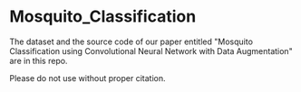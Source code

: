 # Mosquito_Classification
The dataset and the source code of our paper entitled "Mosquito Classification using Convolutional Neural Network with Data Augmentation" are in this repo.

Please do not use without proper citation.
